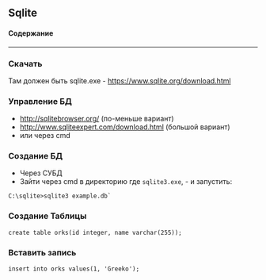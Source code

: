 ## Sqlite

#### Содержание


---

### Скачать

Там должен быть sqlite.exe - https://www.sqlite.org/download.html

### Управление БД
* http://sqlitebrowser.org/ (по-меньше вариант)
* http://www.sqliteexpert.com/download.html (большой вариант)
* или через cmd


### Создание БД

* Через СУБД
* Зайти через cmd в директорию где `sqlite3.exe`, - и запустить:
```
C:\sqlite>sqlite3 example.db`
```

### Создание Таблицы
```
create table orks(id integer, name varchar(255));
```

### Вставить запись
```
insert into orks values(1, 'Greeko');
```
